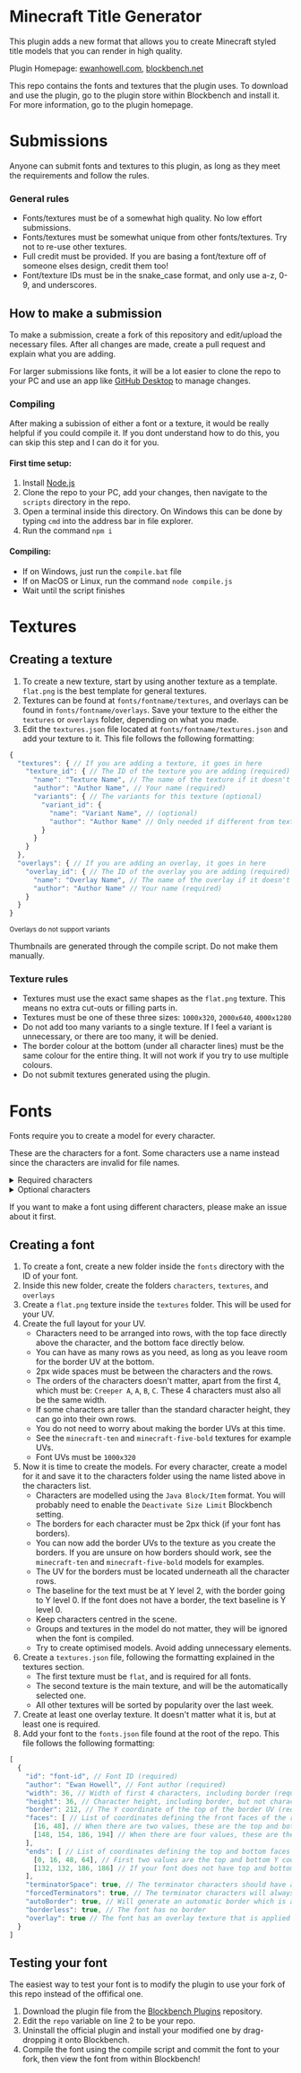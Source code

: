# Minecraft Title Generator
This plugin adds a new format that allows you to create Minecraft styled title models that you can render in high quality.

Plugin Homepage: [ewanhowell.com](https://ewanhowell.com/plugins/minecraft-title-generator), [blockbench.net](https://www.blockbench.net/plugins/minecraft_title_generator)

This repo contains the fonts and textures that the plugin uses. To download and use the plugin, go to the plugin store within Blockbench and install it. For more information, go to the plugin homepage.

# Submissions
Anyone can submit fonts and textures to this plugin, as long as they meet the requirements and follow the rules.

### General rules
- Fonts/textures must be of a somewhat high quality. No low effort submissions.
- Fonts/textures must be somewhat unique from other fonts/textures. Try not to re-use other textures.
- Full credit must be provided. If you are basing a font/texture off of someone elses design, credit them too!
- Font/texture IDs must be in the snake_case format, and only use a-z, 0-9, and underscores.

## How to make a submission
To make a submission, create a fork of this repository and edit/upload the necessary files. After all changes are made, create a pull request and explain what you are adding.

For larger submissions like fonts, it will be a lot easier to clone the repo to your PC and use an app like [GitHub Desktop](https://desktop.github.com/) to manage changes.

### Compiling
After making a subission of either a font or a texture, it would be really helpful if you could compile it. If you dont understand how to do this, you can skip this step and I can do it for you.

#### First time setup:
1. Install [Node.js](https://nodejs.org/)
2. Clone the repo to your PC, add your changes, then navigate to the `scripts` directory in the repo.
3. Open a terminal inside this directory. On Windows this can be done by typing `cmd` into the address bar in file explorer.
4. Run the command `npm i`

#### Compiling:
- If on Windows, just run the `compile.bat` file
- If on MacOS or Linux, run the command `node compile.js`
- Wait until the script finishes

# Textures
## Creating a texture
1. To create a new texture, start by using another texture as a template. `flat.png` is the best template for general textures.
2. Textures can be found at `fonts/fontname/textures`, and overlays can be found in `fonts/fontname/overlays`.
Save your texture to the either the `textures` or `overlays` folder, depending on what you made.
3. Edit the `textures.json` file located at `fonts/fontname/textures.json` and add your texture to it. This file follows the following formatting:
```js
{
  "textures": { // If you are adding a texture, it goes in here
    "texture_id": { // The ID of the texture you are adding (required)
      "name": "Texture Name", // The name of the texture if it doesn't match the ID (optional)
      "author": "Author Name", // Your name (required)
      "variants": { // The variants for this texture (optional)
        "variant_id": {
          "name": "Variant Name", // (optional)
          "author": "Author Name" // Only needed if different from texture author (optional)
        }
      }
    }
  },
  "overlays": { // If you are adding an overlay, it goes in here
    "overlay_id": { // The ID of the overlay you are adding (required)
      "name": "Overlay Name", // The name of the overlay if it doesn't match the ID (optional)
      "author": "Author Name" // Your name (required)
    }
  }
}
```
<sub>Overlays do not support variants</sub>

Thumbnails are generated through the compile script. Do not make them manually.

### Texture rules
- Textures must use the exact same shapes as the `flat.png` texture. This means no extra cut-outs or filling parts in.
- Textures must be one of these three sizes: `1000x320`, `2000x640`, `4000x1280`
- Do not add too many variants to a single texture. If I feel a variant is unnecessary, or there are too many, it will be denied.
- The border colour at the bottom (under all character lines) must be the same colour for the entire thing. It will not work if you try to use multiple colours.
- Do not submit textures generated using the plugin.

# Fonts
Fonts require you to create a model for every character.

These are the characters for a font.
Some characters use a name instead since the characters are invalid for file names.
<details>
  <summary>Required characters</summary>
  <ul>
    <li><code>creeper</code></li>
    <li><code>a</code></li>
    <li><code>b</code></li>
    <li><code>c</code></li>
    <li><code>d</code></li>
    <li><code>e</code></li>
    <li><code>f</code></li>
    <li><code>g</code></li>
    <li><code>h</code></li>
    <li><code>i</code></li>
    <li><code>j</code></li>
    <li><code>k</code></li>
    <li><code>l</code></li>
    <li><code>m</code></li>
    <li><code>n</code></li>
    <li><code>o</code></li>
    <li><code>p</code></li>
    <li><code>q</code></li>
    <li><code>r</code></li>
    <li><code>s</code></li>
    <li><code>t</code></li>
    <li><code>u</code></li>
    <li><code>v</code></li>
    <li><code>w</code></li>
    <li><code>x</code></li>
    <li><code>y</code></li>
    <li><code>z</code></li>
    <li><code>£</code></li>
    <li><code>€</code></li>
    <li><code>0</code></li>
    <li><code>1</code></li>
    <li><code>2</code></li>
    <li><code>3</code></li>
    <li><code>4</code></li>
    <li><code>5</code></li>
    <li><code>6</code></li>
    <li><code>7</code></li>
    <li><code>8</code></li>
    <li><code>9</code></li>
    <li><code>&</code></li>
    <li><code>#</code></li>
    <li><code>(</code></li>
    <li><code>)</code></li>
    <li><code>[</code></li>
    <li><code>]</code></li>
    <li><code>{</code></li>
    <li><code>}</code></li>
    <li><code>forwardslash</code></li>
    <li><code>backwardslash</code></li>
    <li><code>questionmark</code></li>
    <li><code>!</code></li>
    <li><code>.</code></li>
    <li><code>colon</code></li>
    <li><code>-</code></li>
    <li><code>openquote</code></li>
    <li><code>'</code></li>
    <li><code>+</code></li>
    <li><code>=</code></li>
    <li><code>lessthan</code></li>
    <li><code>greaterthan</code></li>
    <li><code>%</code></li>
    <li><code>^</code></li>
    <li><code>asterisk</code></li>
    <li><code>~</code></li>
    <li><code>end</code> - The start terminator</li>
    <li><code>start</code> - The end terminator</li>
    <li><code>,</code></li>
    <li><code>;</code></li>
    <li><code>_</code></li>
    <li><code>$</code></li>
    <li><code>@</code></li>
  </ul>
</details>
<details>
  <summary>Optional characters</summary>
  <ul>
    <li><code>space</code> - The font will use this character instead of automatically generating a space</li>
    <li><code>spacer</code> - A 1px wide model to use when character spacing is used. This model will be stretched to fill the space.</li>
  </ul>
</details>

If you want to make a font using different characters, please make an issue about it first.

## Creating a font
1. To create a font, create a new folder inside the `fonts` directory with the ID of your font.
2. Inside this new folder, create the folders `characters`, `textures`, and `overlays`
3. Create a `flat.png` texture inside the `textures` folder. This will be used for your UV.
4. Create the full layout for your UV.
   - Characters need to be arranged into rows, with the top face directly above the character, and the bottom face directly below.
   - You can have as many rows as you need, as long as you leave room for the border UV at the bottom.
   - 2px wide spaces must be between the characters and the rows.
   - The orders of the characters doesn't matter, apart from the first 4, which must be: `Creeper A`, `A`, `B`, `C`. These 4 characters must also all be the same width.
   - If some characters are taller than the standard character height, they can go into their own rows.
   - You do not need to worry about making the border UVs at this time.
   - See the `minecraft-ten` and `minecraft-five-bold` textures for example UVs.
   - Font UVs must be `1000x320`
5. Now it is time to create the models. For every character, create a model for it and save it to the characters folder using the name listed above in the characters list.
   - Characters are modelled using the `Java Block/Item` format. You will probably need to enable the `Deactivate Size Limit` Blockbench setting.
   - The borders for each character must be 2px thick (if your font has borders).
   - You can now add the border UVs to the texture as you create the borders. If you are unsure on how borders should work, see the `minecraft-ten` and `minecraft-five-bold` models for examples.
   - The UV for the borders must be located underneath all the character rows.
   - The baseline for the text must be at Y level 2, with the border going to Y level 0. If the font does not have a border, the text baseline is Y level 0.
   - Keep characters centred in the scene.
   - Groups and textures in the model do not matter, they will be ignored when the font is compiled.
   - Try to create optimised models. Avoid adding unnecessary elements.
6. Create a `textures.json` file, following the formatting explained in the textures section.
   - The first texture must be `flat`, and is required for all fonts.
   - The second texture is the main texture, and will be the automatically selected one.
   - All other textures will be sorted by popularity over the last week.
7. Create at least one overlay texture. It doesn't matter what it is, but at least one is required.
8. Add your font to the `fonts.json` file found at the root of the repo. This file follows the following formatting:
```js
[
  {
    "id": "font-id", // Font ID (required)
    "author": "Ewan Howell", // Font author (required)
    "width": 36, // Width of first 4 characters, including border (required)
    "height": 36, // Character height, including border, but not characters that go above or below the baselines, such as a comma (required)
    "border": 212, // The Y coordinate of the top of the border UV (required)
    "faces": [ // List of coordinates defining the front faces of the rows of characters (required)
      [16, 48], // When there are two values, these are the top and bottom of the face
      [148, 154, 186, 194] // When there are four values, these are the top of the section over the topline, the top of the normal height, but bottom of the normal height, and the bottom of the section below the baseline. The first and second values can be the same if there is no section above the topline. Same goes for the baseline.
    ],
    "ends": [ // List of coordinates defining the top and bottom faces of the rows of characters (required)
      [0, 16, 48, 64], // First two values are the top and bottom Y coordinates of the top face, second two are the bottom face
      [132, 132, 186, 186] // If your font does not have top and bottom faces, you can make the top and bottom the same values, which should match the top and bottom of the front faces.
    ],
    "terminatorSpace": true, // The terminator characters should have a space between itself and the text (optional)
    "forcedTerminators": true, // The terminator characters will always be used and cannot be disabled (optional)
    "autoBorder": true, // Will generate an automatic border which is a single element around the entire row (optional)
    "borderless": true, // The font has no border
    "overlay": true // The font has an overlay texture that is applied over the top of the "gradient" texture mode. Requires an "overlay.png" in the textures folder. See the "minecraft-five-bold-block" for an example (optional)
  }
]
```

## Testing your font
The easiest way to test your font is to modify the plugin to use your fork of this repo instead of the offifical one.

1. Download the plugin file from the [Blockbench Plugins](https://github.com/JannisX11/blockbench-plugins/blob/master/plugins/minecraft_title_generator.js) repository.
2. Edit the `repo` variable on line 2 to be your repo.
3. Uninstall the official plugin and install your modified one by drag-dropping it onto Blockbench.
4. Compile the font using the compile script and commit the font to your fork, then view the font from within Blockbench!